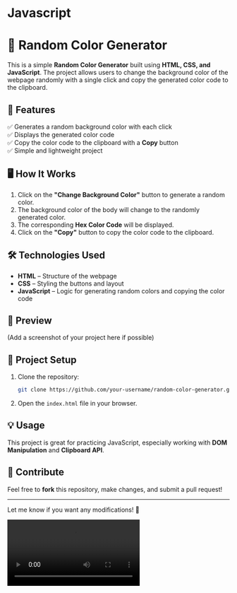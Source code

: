 # Javascript

# 🎨 Random Color Generator  

This is a simple **Random Color Generator** built using **HTML, CSS, and JavaScript**. The project allows users to change the background color of the webpage randomly with a single click and copy the generated color code to the clipboard.  

## 🚀 Features  
✅ Generates a random background color with each click  
✅ Displays the generated color code  
✅ Copy the color code to the clipboard with a **Copy** button  
✅ Simple and lightweight project  

## 🖥️ How It Works  
1. Click on the **"Change Background Color"** button to generate a random color.  
2. The background color of the body will change to the randomly generated color.  
3. The corresponding **Hex Color Code** will be displayed.  
4. Click on the **"Copy"** button to copy the color code to the clipboard.  

## 🛠️ Technologies Used  
- **HTML** – Structure of the webpage  
- **CSS** – Styling the buttons and layout  
- **JavaScript** – Logic for generating random colors and copying the color code  

## 📸 Preview  
(Add a screenshot of your project here if possible)  

## 📂 Project Setup  
1. Clone the repository:  
   ```sh
   git clone https://github.com/your-username/random-color-generator.git
   ```
2. Open the `index.html` file in your browser.  

## 💡 Usage  
This project is great for practicing JavaScript, especially working with **DOM Manipulation** and **Clipboard API**.  

## 🌟 Contribute  
Feel free to **fork** this repository, make changes, and submit a pull request!  

---

Let me know if you want any modifications! 🚀

<video src ="DOM/Background_Color_Change/Output_Video/Screen Recording 2025-03-23 220810.gif">
